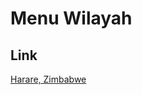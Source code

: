 # Menu Wilayah

## Link

[Harare, Zimbabwe](https://github.com/gigit-pemilu/pemilu-2024-99-luar-negeri/tree/main/pilpres/hitung-suara/sub/99-luar-negeri/sub/45-harare-zimbabwe/sub/01-harare-zimbabwe/sub/0001-harare-zimbabwe)


